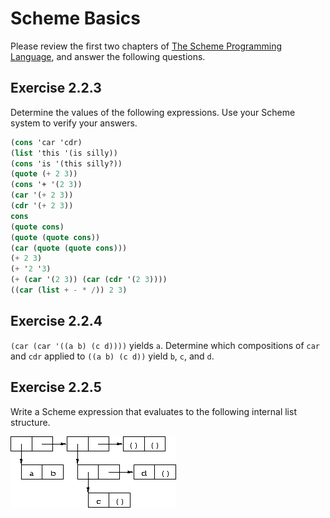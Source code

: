 # Scheme Basics
Please review the first two chapters of
[The Scheme Programming Language](http://www.scheme.com/tspl4/), and answer the
following questions.

## Exercise 2.2.3
Determine the values of the following expressions. Use your
Scheme system to verify your answers.
```scheme
(cons 'car 'cdr)
(list 'this '(is silly))
(cons 'is '(this silly?))
(quote (+ 2 3))
(cons '+ '(2 3))
(car '(+ 2 3))
(cdr '(+ 2 3))
cons
(quote cons)
(quote (quote cons))
(car (quote (quote cons)))
(+ 2 3)
(+ '2 '3)
(+ (car '(2 3)) (car (cdr '(2 3))))
((car (list + - * /)) 2 3)
```

## Exercise 2.2.4
`(car (car '((a b) (c d))))` yields `a`. Determine which
compositions of `car` and `cdr` applied to `((a b) (c d))` yield `b`, `c`, and `d`.

## Exercise 2.2.5
Write a Scheme expression that evaluates to the following internal list structure.

![box diagram](./images/2.gif)
